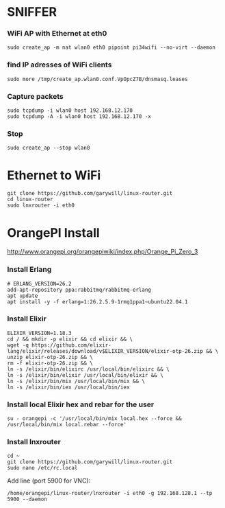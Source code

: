 
# SNIFFER

### WiFi AP with Ethernet at eth0
    sudo create_ap -m nat wlan0 eth0 pipoint pi34wifi --no-virt --daemon

### find IP adresses of WiFi clients
    sudo more /tmp/create_ap.wlan0.conf.VpOpcZ7B/dnsmasq.leases

### Capture packets
    sudo tcpdump -i wlan0 host 192.168.12.170
    sudo tcpdump -A -i wlan0 host 192.168.12.170 -x

### Stop
    sudo create_ap --stop wlan0


# Ethernet to WiFi
    git clone https://github.com/garywill/linux-router.git
    cd linux-router
    sudo lnxrouter -i eth0

# OrangePI Install

http://www.orangepi.org/orangepiwiki/index.php/Orange_Pi_Zero_3

### Install Erlang

    # ERLANG_VERSION=26.2
    add-apt-repository ppa:rabbitmq/rabbitmq-erlang
    apt update
    apt install -y -f erlang=1:26.2.5.9-1rmq1ppa1~ubuntu22.04.1

### Install Elixir

    ELIXIR_VERSION=1.18.3
    cd / && mkdir -p elixir && cd elixir && \
    wget -q https://github.com/elixir-lang/elixir/releases/download/v$ELIXIR_VERSION/elixir-otp-26.zip && \
    unzip elixir-otp-26.zip && \
    rm -f elixir-otp-26.zip && \
    ln -s /elixir/bin/elixirc /usr/local/bin/elixirc && \
    ln -s /elixir/bin/elixir /usr/local/bin/elixir && \
    ln -s /elixir/bin/mix /usr/local/bin/mix && \
    ln -s /elixir/bin/iex /usr/local/bin/iex

### Install local Elixir hex and rebar for the user

    su - orangepi -c '/usr/local/bin/mix local.hex --force && /usr/local/bin/mix local.rebar --force'

### Install lnxrouter

    cd ~
    git clone https://github.com/garywill/linux-router.git
    sudo nano /etc/rc.local

Add line (port 5900 for VNC):

    /home/orangepi/linux-router/lnxrouter -i eth0 -g 192.168.128.1 --tp 5900 --daemon

